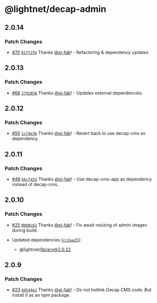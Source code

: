 # @lightnet/decap-admin

## 2.0.14

### Patch Changes

- [#70](https://github.com/LightNetDev/lightnet-library/pull/70) [`01ff2fb`](https://github.com/LightNetDev/lightnet-library/commit/01ff2fb5a9b89ff9296cc597eedd59d99de03974) Thanks [@si-fab](https://github.com/si-fab)! - Refactoring & dependency updates

## 2.0.13

### Patch Changes

- [#68](https://github.com/LightNetDev/lightnet-library/pull/68) [`2792858`](https://github.com/LightNetDev/lightnet-library/commit/2792858d4bb3bc6589f563c86ff6d35ce19a48e7) Thanks [@si-fab](https://github.com/si-fab)! - Updates external dependencies.

## 2.0.12

### Patch Changes

- [#50](https://github.com/LightNetDev/lightnet-library/pull/50) [`1c74e36`](https://github.com/LightNetDev/lightnet-library/commit/1c74e36f94e0abeac86ad5078d4c86e13ff76342) Thanks [@si-fab](https://github.com/si-fab)! - Revert back to use decap-cms as dependency.

## 2.0.11

### Patch Changes

- [#49](https://github.com/LightNetDev/lightnet-library/pull/49) [`bbcf432`](https://github.com/LightNetDev/lightnet-library/commit/bbcf4323047bbf5022abbc17bca64f236f9e4b0f) Thanks [@si-fab](https://github.com/si-fab)! - Use decap-cms-app as dependency instead of decap-cms.

## 2.0.10

### Patch Changes

- [#25](https://github.com/LightNetDev/lightnet-library/pull/25) [`0b00c62`](https://github.com/LightNetDev/lightnet-library/commit/0b00c62bf8de20fc600ecff617a74aad6a3dddf1) Thanks [@si-fab](https://github.com/si-fab)! - Fix await resizing of admin images during build.

- Updated dependencies [[`cc2aa25`](https://github.com/LightNetDev/lightnet-library/commit/cc2aa25d83547091072d9d963804b057bef4c488)]:
  - @lightnet/library@2.0.22

## 2.0.9

### Patch Changes

- [#23](https://github.com/LightNetDev/lightnet-library/pull/23) [`44544e1`](https://github.com/LightNetDev/lightnet-library/commit/44544e103855a8fe18e2555f00725d2082ea11a5) Thanks [@si-fab](https://github.com/si-fab)! - Do not hotlink Decap CMS code. But install it as an npm package.
